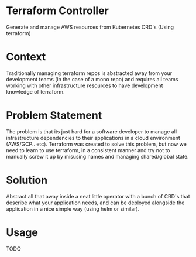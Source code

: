 Terraform Controller
===
Generate and manage AWS resources from Kubernetes CRD's (Using terraform)

Context
===
Traditionally managing terraform repos is abstracted away from your development teams (in the case of a mono repo)
and requires all teams working with other infrastructure resources to have development knowledge of terraform.

Problem Statement
===
The problem is that its just hard for a software developer to manage all infrastructure dependencies to their applications in a cloud environment (AWS/GCP.. etc). Terraform was created to solve this problem, but now we need to learn to use terraform, in a consistent manner and try not to manually screw it up by misusing names and managing shared/global state.

Solution
===
Abstract all that away inside a neat little operator with a bunch of CRD's that describe what your application needs, and can be deployed alongside the application in a nice simple way (using helm or similar).

Usage
===

TODO
